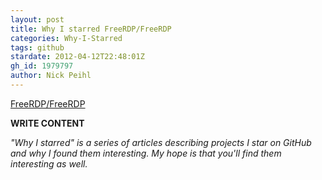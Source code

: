 ```yaml
---
layout: post
title: Why I starred FreeRDP/FreeRDP
categories: Why-I-Starred
tags: github
stardate: 2012-04-12T22:48:01Z
gh_id: 1979797
author: Nick Peihl
---
```


[FreeRDP/FreeRDP](star.repo.html_url)

**WRITE CONTENT**

*"Why I starred" is a series of articles describing projects I star on GitHub and why I found them interesting. My hope is that you'll find them interesting as well.*

